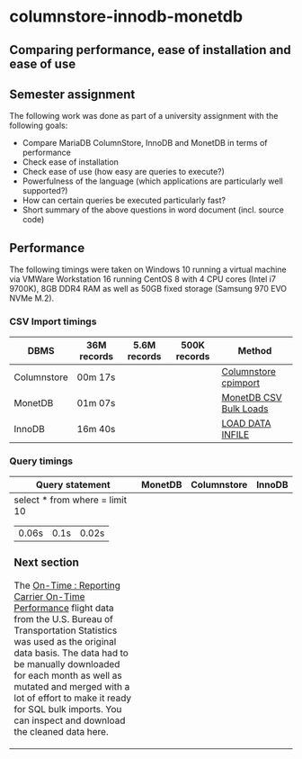 # columnstore-innodb-monetdb

## Comparing performance, ease of installation and ease of use

## Semester assignment

The following work was done as part of a university assignment with the following goals:

- Compare MariaDB ColumnStore, InnoDB and MonetDB in terms of performance
- Check ease of installation
- Check ease of use (how easy are queries to execute?)
- Powerfulness of the language (which applications are particularly well supported?)
- How can certain queries be executed particularly fast?
- Short summary of the above questions in word document (incl. source code)

## Performance

The following timings were taken on Windows 10 running a virtual machine via VMWare Workstation 16 running CentOS 8 with 4 CPU cores (Intel i7 9700K), 8GB DDR4 RAM as well as 50GB fixed storage (Samsung 970 EVO NVMe M.2).

### CSV Import timings

| DBMS        | 36M records | 5.6M records | 500K records | Method                                                                                                            |
| ----------- | ----------- | ------------ | ------------ | ----------------------------------------------------------------------------------------------------------------- |
| Columnstore | 00m 17s     |              |              | [Columnstore cpimport](https://mariadb.com/docs/solutions/columnstore/load-columnstore-data/#cpimport)            |
| MonetDB     | 01m 07s     |              |              | [MonetDB CSV Bulk Loads](https://www.monetdb.org/Documentation/ServerAdministration/LoadingBulkData/CSVBulkLoads) |
| InnoDB      | 16m 40s     |              |              | [LOAD DATA INFILE](https://mariadb.com/kb/en/importing-data-into-mariadb/)                                        |

### Query timings

| Query statement                                          | MonetDB | Columnstore | InnoDB |
| -------------------------------------------------------- | ------- | ----------- | ------ |
| select \* from <table> where <column> = <value> limit 10 | 0.06s   | 0.1s        | 0.02s  |

### Next section

The [On-Time : Reporting Carrier On-Time Performance](https://www.transtats.bts.gov/Fields.asp?gnoyr_VQ=FGJ) flight data from the U.S. Bureau of Transportation Statistics was used as the original data basis. The data had to be manually downloaded for each month as well as mutated and merged with a lot of effort to make it ready for SQL bulk imports. You can inspect and download the cleaned data here.
